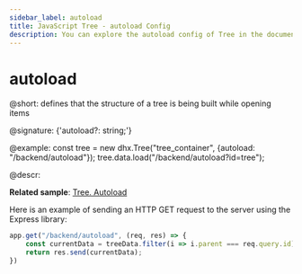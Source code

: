 ```yaml
---
sidebar_label: autoload
title: JavaScript Tree - autoload Config 
description: You can explore the autoload config of Tree in the documentation of the DHTMLX JavaScript UI library. Browse developer guides and API reference, try out code examples and live demos, and download a free 30-day evaluation version of DHTMLX Suite 7.
---
```


# autoload

@short: defines that the structure of a tree is being built while opening items

@signature: {'autoload?: string;'}

@example:
const tree = new dhx.Tree("tree_container", {autoload: "/backend/autoload"});
tree.data.load("/backend/autoload?id=tree");

@descr:

**Related sample**: [Tree. Autoload](https://snippet.dhtmlx.com/ahrblf1m)

Here is an example of sending an HTTP GET request to the server using the Express library:

~~~js
app.get("/backend/autoload", (req, res) => {
    const currentData = treeData.filter(i => i.parent === req.query.id);
    return res.send(currentData);
})
~~~

[comment]: # (@related: tree/initialization_of_dhtmlxtree.md#initialize-tree)
